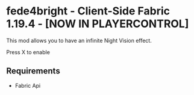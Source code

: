 # fede4bright - Client-Side Fabric 1.19.4 - [NOW IN PLAYERCONTROL]

This mod allows you to have an infinite Night Vision effect.

Press X to enable

## Requirements
- Fabric Api

